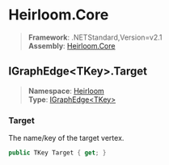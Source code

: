 # Heirloom.Core

> **Framework**: .NETStandard,Version=v2.1  
> **Assembly**: [Heirloom.Core][0]  

## IGraphEdge\<TKey>.Target

> **Namespace**: [Heirloom][0]  
> **Type**: [IGraphEdge\<TKey>][1]  

### Target

The name/key of the target vertex.

```cs
public TKey Target { get; }
```

[0]: ../../../Heirloom.Core.md
[1]: ../IGraphEdge[TKey].md
